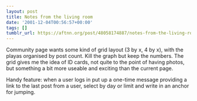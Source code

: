 ```yaml
---
layout: post
title: Notes from the living room
date: '2001-12-04T00:56:57+00:00'
tags: []
tumblr_url: https://aftnn.org/post/48058174887/notes-from-the-living-room
---
```

<p>Community page wants some kind of grid layout (3 by x, 4 by x), with the playas organised by post count. Kill the graph but keep the numbers. The grid gives me the idea of ID cards, not quite to the point of having photos, but something a bit more useable and exciting than the current page.</p>
<p>Handy feature: when a user logs in put up a one-time message providing a link to the last post from a user, select by day or limit and write in an anchor for jumping.</p>
